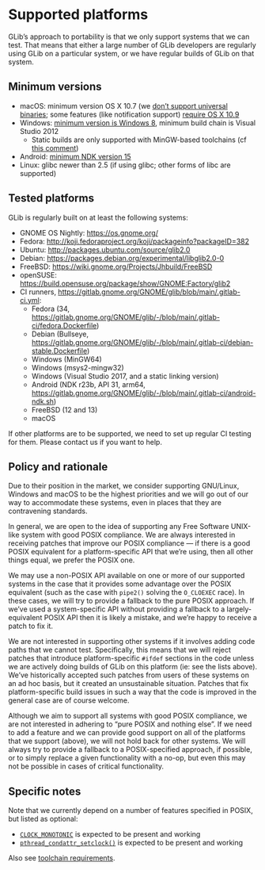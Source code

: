 Supported platforms
===

GLib’s approach to portability is that we only support systems that we can test.
That means that either a large number of GLib developers are regularly using
GLib on a particular system, or we have regular builds of GLib on that system.

Minimum versions
---

 * macOS: minimum version OS X 10.7 (we
   [don’t support universal binaries](https://bugzilla.gnome.org/show_bug.cgi?id=780238);
   some features (like notification support)
   [require OS X 10.9](https://bugzilla.gnome.org/show_bug.cgi?id=747146)
 * Windows:
   [minimum version is Windows 8](https://gitlab.gnome.org/GNOME/glib/-/merge_requests/1970),
   minimum build chain is Visual Studio 2012
   * Static builds are only supported with MinGW-based toolchains (cf
     [this comment](https://gitlab.gnome.org/GNOME/glib/-/merge_requests/2384#note_1336662))
 * Android: [minimum NDK version 15](https://gitlab.gnome.org/GNOME/glib/issues/1113)
 * Linux: glibc newer than 2.5 (if using glibc; other forms of libc are supported)

Tested platforms
---

GLib is regularly built on at least the following systems:

 * GNOME OS Nightly: https://os.gnome.org/
 * Fedora: http://koji.fedoraproject.org/koji/packageinfo?packageID=382
 * Ubuntu: http://packages.ubuntu.com/source/glib2.0
 * Debian: https://packages.debian.org/experimental/libglib2.0-0
 * FreeBSD: https://wiki.gnome.org/Projects/Jhbuild/FreeBSD
 * openSUSE: https://build.opensuse.org/package/show/GNOME:Factory/glib2
 * CI runners, https://gitlab.gnome.org/GNOME/glib/blob/main/.gitlab-ci.yml:
   - Fedora (34, https://gitlab.gnome.org/GNOME/glib/-/blob/main/.gitlab-ci/fedora.Dockerfile)
   - Debian (Bullseye, https://gitlab.gnome.org/GNOME/glib/-/blob/main/.gitlab-ci/debian-stable.Dockerfile)
   - Windows (MinGW64)
   - Windows (msys2-mingw32)
   - Windows (Visual Studio 2017, and a static linking version)
   - Android (NDK r23b, API 31, arm64, https://gitlab.gnome.org/GNOME/glib/-/blob/main/.gitlab-ci/android-ndk.sh)
   - FreeBSD (12 and 13)
   - macOS

If other platforms are to be supported, we need to set up regular CI testing for
them. Please contact us if you want to help.

Policy and rationale
---

Due to their position in the market, we consider supporting GNU/Linux, Windows
and macOS to be the highest priorities and we will go out of our way to
accommodate these systems, even in places that they are contravening standards.

In general, we are open to the idea of supporting any Free Software UNIX-like
system with good POSIX compliance.  We are always interested in receiving
patches that improve our POSIX compliance — if there is a good POSIX equivalent
for a platform-specific API that we’re using, then all other things equal, we
prefer the POSIX one.

We may use a non-POSIX API available on one or more of our supported systems in
the case that it provides some advantage over the POSIX equivalent (such as the
case with `pipe2()` solving the `O_CLOEXEC` race).  In these cases, we will try
to provide a fallback to the pure POSIX approach.  If we’ve used a
system-specific API without providing a fallback to a largely-equivalent POSIX
API then it is likely a mistake, and we’re happy to receive a patch to fix it.

We are not interested in supporting other systems if it involves adding code
paths that we cannot test.  Specifically, this means that we will reject patches
that introduce platform-specific `#ifdef` sections in the code unless we are
actively doing builds of GLib on this platform (ie: see the lists above).  We’ve
historically accepted such patches from users of these systems on an ad hoc
basis, but it created an unsustainable situation.  Patches that fix
platform-specific build issues in such a way that the code is improved in the
general case are of course welcome.

Although we aim to support all systems with good POSIX compliance, we are not
interested in adhering to “pure POSIX and nothing else”.  If we need to add a
feature and we can provide good support on all of the platforms that we support
(above), we will not hold back for other systems.  We will always try to provide
a fallback to a POSIX-specified approach, if possible, or to simply replace a
given functionality with a no-op, but even this may not be possible in cases of
critical functionality.

Specific notes
---

Note that we currently depend on a number of features specified in POSIX, but
listed as optional:

 * [`CLOCK_MONOTONIC`](http://pubs.opengroup.org/onlinepubs/009695399/functions/clock_gettime.html)
   is expected to be present and working
 * [`pthread_condattr_setclock()`](http://pubs.opengroup.org/onlinepubs/7999959899/functions/pthread_condattr_setclock.html)
   is expected to be present and working

Also see [toolchain requirements](./toolchain-requirements.md).
